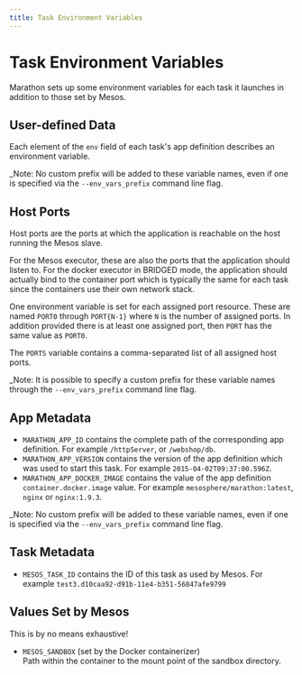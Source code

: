 ```yaml
---
title: Task Environment Variables
---
```


# Task Environment Variables

Marathon sets up some environment variables for each task it launches in
addition to those set by Mesos.

## User-defined Data

Each element of the `env` field of each task's app definition describes
an environment variable.

_Note: No custom prefix will be added to these variable names, even if one is
specified via the `--env_vars_prefix` command line flag.

## Host Ports

Host ports are the ports at which the application is reachable on the host running
the Mesos slave.

For the Mesos executor, these are also the ports that the application
should listen to. For the docker executor in BRIDGED mode, the application
should actually bind to the container port which is typically the same
for each task since the containers use their own network stack.

One environment variable is set for each assigned port resource.
These are named `PORT0` through `PORT{N-1}` where `N` is the number of
assigned ports. In addition provided there is at least one assigned
port, then `PORT` has the same value as `PORT0`.

The `PORTS` variable contains a comma-separated list of all assigned
host ports.

_Note: It is possible to specify a custom prefix for these variable
names through the `--env_vars_prefix` command line flag.

## App Metadata

- `MARATHON_APP_ID` contains the complete path of the corresponding app
  definition. For example `/httpServer`, or `/webshop/db`.
- `MARATHON_APP_VERSION` contains the version of the app definition which
  was used to start this task. For example `2015-04-02T09:37:00.596Z`.
- `MARATHON_APP_DOCKER_IMAGE` contains the value of the app definition 
  `container.docker.image` value. For example `mesosphere/marathon:latest`, `nginx` or `nginx:1.9.3`.

_Note: No custom prefix will be added to these variable names, even if one is
specified via the `--env_vars_prefix` command line flag.

## Task Metadata

- `MESOS_TASK_ID` contains the ID of this task as used by Mesos. For example
  `test3.d10caa92-d91b-11e4-b351-56847afe9799`

## Values Set by Mesos

This is by no means exhaustive!

- `MESOS_SANDBOX` (set by the Docker containerizer)  
  Path within the container to the mount point of the sandbox directory.
